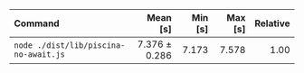 | Command | Mean [s] | Min [s] | Max [s] | Relative |
|:---|---:|---:|---:|---:|
| `node ./dist/lib/piscina-no-await.js` | 7.376 ± 0.286 | 7.173 | 7.578 | 1.00 |
